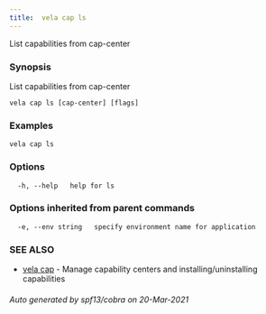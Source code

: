 ```yaml
---
title:  vela cap ls
---
```


List capabilities from cap-center

### Synopsis

List capabilities from cap-center

```
vela cap ls [cap-center] [flags]
```

### Examples

```
vela cap ls
```

### Options

```
  -h, --help   help for ls
```

### Options inherited from parent commands

```
  -e, --env string   specify environment name for application
```

### SEE ALSO

* [vela cap](vela_cap)	 - Manage capability centers and installing/uninstalling capabilities

###### Auto generated by spf13/cobra on 20-Mar-2021
